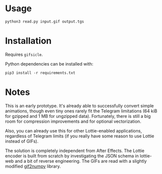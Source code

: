 Usage
=====

```
python3 read.py input.gif output.tgs
```

Installation
============

Requires `gifsicle`.

Python dependencies can be installed with:

```
pip3 install -r requirements.txt
```

Notes
=====

This is an early prototype. It's already able to successfully convert simple animations, though even tiny ones rarely fit the Telegram limitations (64 kiB for gzipped and 1 MB for ungzipped data). Fortunately, there is still a big room for compression improvements and for optional vectorization.

Also, you can already use this for other Lottie-enabled applications, regardless of Telegram limits (if you really have some reason to use Lottie instead of GIFs).

The solution is completely independent from After Effects. The Lottie encoder is built from scratch by investigating the JSON schema in lottie-web and a bit of reverse engineering. The GIFs are read with a slightly modified [gif2numpy](https://github.com/bunkahle/gif2numpy) library.
